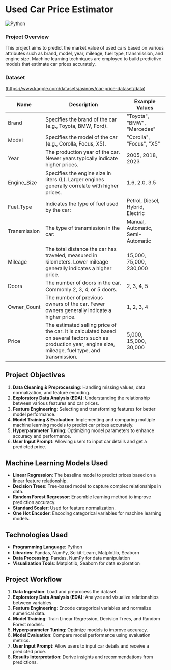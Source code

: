 # Used Car Price Estimator
![Python](https://img.shields.io/badge/Python-3776AB?style=for-the-badge&logo=python&logoColor=white)

### Project Overview
This project aims to predict the market value of used cars based on various attributes such as brand, model, year, mileage, fuel type, transmission, and engine size. Machine learning techniques are employed to build predictive models that estimate car prices accurately.

### Dataset 
(https://www.kaggle.com/datasets/asinow/car-price-dataset/data)

| Name        | Description                                                                                  | Example Values                             |
|----------------|----------------------------------------------------------------------------------------------|--------------------------------------------|
| Brand          | Specifies the brand of the car (e.g., Toyota, BMW, Ford).                                    | "Toyota", "BMW", "Mercedes"               |
| Model          | Specifies the model of the car (e.g., Corolla, Focus, X5).                                   | "Corolla", "Focus", "X5"                  |
| Year           | The production year of the car. Newer years typically indicate higher prices.               | 2005, 2018, 2023                          |
| Engine_Size    | Specifies the engine size in liters (L). Larger engines generally correlate with higher prices. | 1.6, 2.0, 3.5                             |
| Fuel_Type      | Indicates the type of fuel used by the car:                                                  | Petrol, Diesel, Hybrid, Electric          |
| Transmission   | The type of transmission in the car:                                                         | Manual, Automatic, Semi-Automatic         |
| Mileage        | The total distance the car has traveled, measured in kilometers. Lower mileage generally indicates a higher price. | 15,000, 75,000, 230,000                    |
| Doors          | The number of doors in the car. Commonly 2, 3, 4, or 5 doors.                                | 2, 3, 4, 5                                |
| Owner_Count    | The number of previous owners of the car. Fewer owners generally indicate a higher price.    | 1, 2, 3, 4                                |
| Price          | The estimated selling price of the car. It is calculated based on several factors such as production year, engine size, mileage, fuel type, and transmission. | 5,000, 15,000, 30,000                     |

## Project Objectives
1. **Data Cleaning & Preprocessing**: Handling missing values, data normalization, and feature encoding.
2. **Exploratory Data Analysis (EDA)**: Understanding the relationship between various features and car prices.
3. **Feature Engineering**: Selecting and transforming features for better model performance.
4. **Model Training & Evaluation**: Implementing and comparing multiple machine learning models to predict car prices accurately.
5. **Hyperparameter Tuning**: Optimizing model parameters to enhance accuracy and performance.
6. **User Input Prompt**: Allowing users to input car details and get a predicted price.

## Machine Learning Models Used
- **Linear Regression**: The baseline model to predict prices based on a linear feature relationship.
- **Decision Trees**: Tree-based model to capture complex relationships in data.
- **Random Forest Regressor**: Ensemble learning method to improve prediction accuracy.
- **Standard Scaler**: Used for feature normalization.
- **One Hot Encoder**: Encoding categorical variables for machine learning models.

## Technologies Used
- **Programming Language**: Python
- **Libraries**: Pandas, NumPy, Scikit-Learn, Matplotlib, Seaborn
- **Data Processing**: Pandas, NumPy for data manipulation
- **Visualization Tools**: Matplotlib, Seaborn for data exploration

## Project Workflow
1. **Data Ingestion**: Load and preprocess the dataset.
2. **Exploratory Data Analysis (EDA)**: Analyze and visualize relationships between variables.
3. **Feature Engineering**: Encode categorical variables and normalize numerical data.
4. **Model Training**: Train Linear Regression, Decision Trees, and Random Forest models.
5. **Hyperparameter Tuning**: Optimize models to improve accuracy.
6. **Model Evaluation**: Compare model performance using evaluation metrics.
7. **User Input Prompt**: Allow users to input car details and receive a predicted price.
8. **Results Interpretation**: Derive insights and recommendations from predictions.

